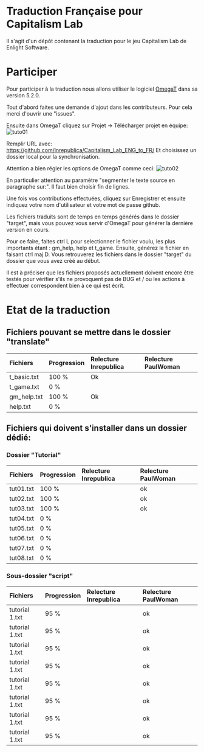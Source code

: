 # Traduction Française pour Capitalism Lab
Il s'agit d'un dépôt contenant la traduction pour le jeu Capitalism Lab de Enlight Software.

# Participer
Pour participer à la traduction nous allons utiliser le logiciel [OmegaT](https://omegat.org/) dans sa version 5.2.0.

Tout d'abord faites une demande d'ajout dans les contributeurs. Pour cela merci d'ouvrir une "issues".

Ensuite dans OmegaT cliquez sur Projet -> Télécharger projet en équipe:
![tuto01](https://i.ibb.co/DKPgLcw/cap-trad-01.png)

Remplir URL avec: https://github.com/inrepublica/Capitalism_Lab_ENG_to_FR/
Et choisissez un dossier local pour la synchronisation.

Attention a bien régler les options de OmegaT comme ceci:
![tuto02](https://i.ibb.co/6vJXQ96/cap-trad-02.png)

En particulier attention au paramètre "segmenter le texte source en paragraphe sur:". Il faut bien choisir fin de lignes.

Une fois vos contributions effectuées, cliquez sur Enregistrer et ensuite indiquez votre nom d'utilisateur et votre mot de passe github.

Les fichiers traduits sont de temps en temps générés dans le dossier "target", mais vous pouvez vous servir d'OmegaT pour générer la dernière version en cours.

Pour ce faire, faites ctrl L pour selectionner le fichier voulu, les plus importants étant : gm_help, help et t_game. Ensuite, générez le fichier en faisant ctrl maj D. Vous retrouverez les fichiers dans le dossier "target" du dossier que vous avez créé au début. 

Il est à préciser que les fichiers proposés actuellement doivent encore être testés pour vérifier s'ils ne provoquent pas de BUG et / ou les actions à effectuer correspondent bien à ce qui est écrit.

# Etat de la traduction

## Fichiers pouvant se mettre dans le dossier "translate"

| Fichiers         | Progression     | Relecture Inrepublica | Relecture PaulWoman |
| :--------------- |:--------------- |:---------------|:---------------|
| t_basic.txt      | 100 %           | Ok             |                |
| t_game.txt       |   0 %           |                |                |
| gm_help.txt      | 100 %           | Ok             |                |
| help.txt         |   0 %           |                |                |

## Fichiers qui doivent s'installer dans un dossier dédié:

### Dossier "Tutorial"

| Fichiers         | Progression     | Relecture Inrepublica | Relecture PaulWoman |
| :--------------- |:--------------- |:---------------|:---------------|
| tut01.txt        | 100 %           |                | ok             |
| tut02.txt        | 100 %           |                | ok             |
| tut03.txt        | 100 %           |                | ok             |
| tut04.txt        |   0 %           |                |                |
| tut05.txt        |   0 %           |                |                |
| tut06.txt        |   0 %           |                |                |
| tut07.txt        |   0 %           |                |                |
| tut08.txt        |   0 %           |                |                |

### Sous-dossier "script"

| Fichiers         | Progression     | Relecture Inrepublica | Relecture PaulWoman |
| :--------------- |:--------------- |:---------------|:---------------|
| tutorial 1.txt   | 95 %            |                | ok             |
| tutorial 1.txt   | 95 %            |                | ok             |
| tutorial 1.txt   | 95 %            |                | ok             |
| tutorial 1.txt   | 95 %            |                | ok             |
| tutorial 1.txt   | 95 %            |                | ok             |
| tutorial 1.txt   | 95 %            |                | ok             |
| tutorial 1.txt   | 95 %            |                | ok             |
| tutorial 1.txt   | 95 %            |                | ok             |
